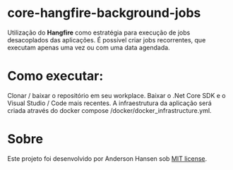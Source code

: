 # core-hangfire-background-jobs
Utilização do **Hangfire** como estratégia para execução de jobs desacoplados das aplicações. É possível criar jobs recorrentes, que executam apenas uma vez ou com uma data agendada. 

# Como executar:
Clonar / baixar o repositório em seu workplace.
Baixar o .Net Core SDK e o Visual Studio / Code mais recentes.
A infraestrutura da aplicação será criada através do docker compose /docker/docker_infrastructure.yml.

# Sobre
Este projeto foi desenvolvido por Anderson Hansen sob [MIT license](LICENSE).